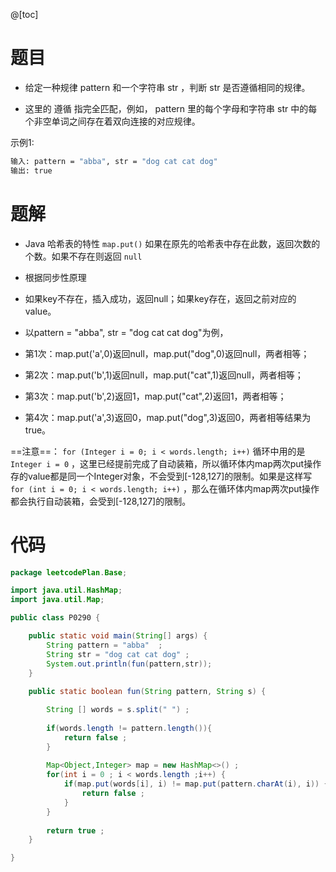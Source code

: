 ﻿@[toc]
# 题目
- 给定一种规律 pattern 和一个字符串 str ，判断 str 是否遵循相同的规律。

- 这里的 遵循 指完全匹配，例如， pattern 里的每个字母和字符串 str 中的每个非空单词之间存在着双向连接的对应规律。

示例1:

```bash
输入: pattern = "abba", str = "dog cat cat dog"
输出: true
```

# 题解
- Java  哈希表的特性 `map.put()`  如果在原先的哈希表中存在此数，返回次数的个数。如果不存在则返回 `null`

- 根据同步性原理
- 如果key不存在，插入成功，返回null；如果key存在，返回之前对应的value。
- 以pattern = "abba", str = "dog cat cat dog"为例，
- 第1次：map.put('a',0)返回null，map.put("dog",0)返回null，两者相等；
 - 第2次：map.put('b',1)返回null，map.put("cat",1)返回null，两者相等；
 - 第3次：map.put('b',2)返回1，map.put("cat",2)返回1，两者相等；
 - 第4次：map.put('a',3)返回0，map.put("dog",3)返回0，两者相等结果为 true。


==注意==： `for (Integer i = 0; i < words.length; i++)` 循环中用的是 `Integer i = 0` ，这里已经提前完成了自动装箱，所以循环体内map两次put操作存的value都是同一个Integer对象，不会受到[-128,127]的限制。如果是这样写 `for (int i = 0; i < words.length; i++)` ，那么在循环体内map两次put操作都会执行自动装箱，会受到[-128,127]的限制。

# 代码

```java
package leetcodePlan.Base;

import java.util.HashMap;
import java.util.Map;

public class P0290 {

	public static void main(String[] args) {
		String pattern = "abba"  ; 
        String str = "dog cat cat dog" ;
        System.out.println(fun(pattern,str));
	}
	
    public static boolean fun(String pattern, String s) {

    	String [] words = s.split(" ") ;
    	
    	if(words.length != pattern.length()){
    		return false ;
    	}
    	
    	Map<Object,Integer> map = new HashMap<>() ;
    	for(int i = 0 ; i < words.length ;i++) {
    		if(map.put(words[i], i) != map.put(pattern.charAt(i), i)) {
    			return false ;
    		}
    	}
    	
    	return true ;
    }

}

```


